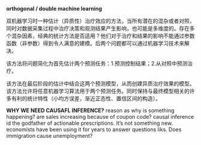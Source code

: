**orthogonal / double machine learning**

双机器学习时一种估计（异质性）治疗效应的方法，当所有潜在的混杂或者对照，同时对数据采集过程中治疗决策和观测结果产生影响，也可能是多维度的。存在多个混杂因素，经典的统计方法是否适用？他们对于治疗和结果的影响不能通过参数函数（非参数）得到令人满意的建模。后两个问题都可以通过机器学习技术来解决。

该方法将问题简化为首先估计两个预测任务：1.预测控制结果；2.从对照中预测治疗。

该方法在最后阶段的估计中结合这两个预测模型，从而创建异质治疗效果的模型。该方法允许将任意机器学习算法用于两个预测任务。同时保持与最终模型相关的许多有利的统计特性（小均方误差，渐近正态性、置信区间的构造）。

**WHY WE NEED CAUSAFL INFERENCE?**  reason as why is something happening? are sales increasing because of coupon code? causal inference id the godfather of actionable prescriptions. It’s not something new. economists have been using it for years to answer questions liks. Does immigration cause unemployment?



